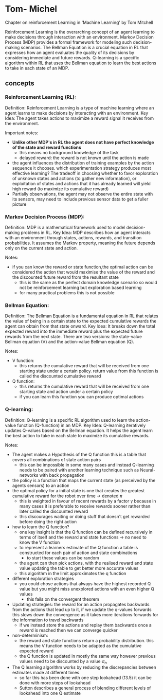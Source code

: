 # Tom- Michel

Chapter on reinforcement Learning in 'Machine Learning' by Tom Mitchell


Reinforcement Learning is the overarching concept of an agent learning to make decisions through interaction with an environment.
Markov Decision Process (MDP) provides a formal framework for modeling such decision-making scenarios.
The Bellman Equation is a crucial equation in RL that expresses how an agent evaluates the quality of its decisions by considering immediate and future rewards.
Q-learning is a specific algorithm within RL that uses the Bellman equation to learn the best actions to take in each state of an MDP.

## concepts

### Reinforcement Learning (RL):

Definition: Reinforcement Learning is a type of machine learning where an agent learns to make decisions by interacting with an environment.
Key Idea: The agent takes actions to maximize a reward signal it receives from the environment.

Important notes:

- **Unlike other MDP's in RL the agent does not have perfect knowledge of the state and reward functions**
  - this means no background knowledge of the task
  - delayed reward: the reward is not known until the action is made
- the agent influences the distribution of training examples by the action sequence it chooses. which experimentation strategy produces most effective learning? The tradeoff in choosing whether to favor exploration of unknown states and actions (to gather new information), or exploitation of states and actions that it has already learned will yield high reward (to maximize its cumulative reward)
- Partially observations, the agent may not observe the entire state with its sensors, may need to include previous sensor data to get a fuller picture

### Markov Decision Process (MDP):

Definition: MDP is a mathematical framework used to model decision-making problems in RL.
Key Idea: MDP describes how an agent interacts with an environment through states, actions, rewards, and transition probabilities. It assumes the Markov property, meaning the future depends only on the current state and action.

Notes: 

- if you can know the reward or state function,the optimal action can be considered the action that would maximise the value of the reward and the discounted future reward from the resultant state
  - this is the same as the perfect domain knowledge scenario so would not be reinforcement learning but exploration based learning
  - for many practical problems this is not possible

### Bellman Equation:

Definition: The Bellman Equation is a fundamental equation in RL that relates the value of being in a certain state to the expected cumulative rewards the agent can obtain from that state onward.
Key Idea: It breaks down the total expected reward into the immediate reward plus the expected future rewards from the next state. There are two versions: the state-value Bellman equation (V) and the action-value Bellman equation (Q).

Notes: 

  - V function:
    - this returns the cumulative reward that will be received from one starting state under a certain policy. return value from this function is called the discounted cumulative reward
  - Q function: 
    - this returns the cumulative reward that will be received from one starting state and action under a certain policy
    - if you can learn this function you can produce optimal actions

### Q-learning:

Definition: Q-learning is a specific RL algorithm used to learn the action-value function (Q-function) in an MDP.
Key Idea: Q-learning iteratively updates Q-values based on the Bellman equation. It helps the agent learn the best action to take in each state to maximize its cumulative rewards.

Notes:

- The agent makes a Hypothesis of the Q function this is a table that covers all combinations of state action pairs
  - this can be impossible in some many cases and instead Q-learning needs to be paired with another learning technique such as Neural-networks with back propagation
- the policy is a function that maps the current state (as perceived by the agents sensors) to an action
- the optimal policy for a initial state is one that creates the greatest cumulative reward for the robot over time -> denoted $\pi$
  - this is weighted in favour of recent rewards by a factor $\gamma$ because in many cases it is preferable to receive rewards sooner rather than later called the discounted reward
  - this discourages waiting or doing stuff that doesn't get rewarded before doing the right action
 - how to learn the Q function?
    - one key insight is that the Q function can be defined recursively in terms of itself and the reward and state functions -> no need to know the V function
    - to represent a learners estimate of the Q function a table is constructed for each pair of action and state combinations
      - to start these values can be random
    - the agent can then pick actions, with the realised reward and state value updating the table to get better more accurate values
    - this algorithm in the limit approximates the q function
  - different exploration strategies
    - you could chose actions that always have the highest recorded Q value but you might miss unexplored actions with an even higher Q values
      - this fails on the convergent theorem
  - Updating strategies: the reward for an action propagates backwards from the actions that lead up to it, if we update the q-values forwards this slows down the convergence as it takes more iterations forwards for the information to travel backwards
    - if we instead store the actions and replay them backwards once a reward is reached then we can converge quicker
  - non-determinism:
    - the reward and state functions return a probability distribution. this means the V function needs to be adapted as the cumulative expected reward
    - the Q function is updated in mostly the same way however previous values need to be discounted by a value $\alpha_{n}$
  - The Q learning algorithm works by reducing the discrepancies between estimates made at different times
    - so far this has been done with one step lookahead (13.5) it can be done with more steps of lookahead
    - Sutton describes a general process of blending different levels of lookahead into one Q estimate


